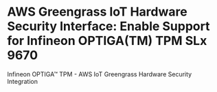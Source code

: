 # AWS Greengrass IoT Hardware Security Interface: Enable Support for Infineon OPTIGA(TM) TPM SLx 9670
Infineon OPTIGA™ TPM - AWS IoT Greengrass Hardware Security Integration 
